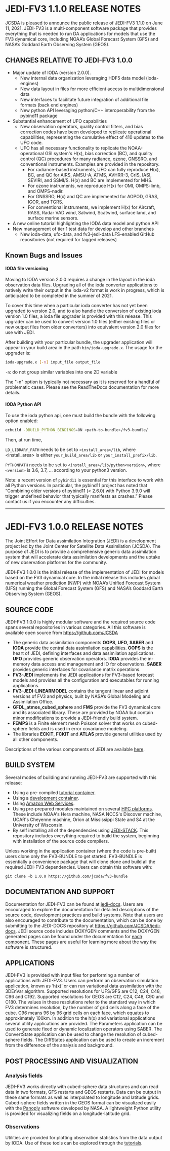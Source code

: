# JEDI-FV3 1.1.0 RELEASE NOTES

JCSDA is pleased to announce the public release of JEDI-FV3 1.1.0 on June 11, 2021.  JEDI-FV3 is a multi-component software package that provides everything that is needed to run DA applications for models that use the FV3 dynamical core, including NOAA’s Global Forecast System (GFS) and NASA’s Goddard Earth Observing System (GEOS).

## CHANGES RELATIVE TO JEDI-FV3 1.0.0

* Major update of IODA (version 2.0.0).
    - New internal data organization leveraging HDF5 data model (ioda-engines)
    - New data layout in files for more efficient access to multidimensional data
    - New interfaces to facilitate future integration of additional file formats (back end engines)
    - New python API leveraging python/C++ interoperability from the pybind11 package 
* Substantial enhancement of UFO capabilities
    - New observation operators, quality control filters, and bias correction codes have been developed to replicate operational capabilities, representing the cumulative effect of 410 updates to the UFO code.
    - UFO has all necessary functionality to replicate the NOAA-operational GSI system's H(x), bias correction (BC), and quality control (QC) procedures for many radiance, ozone, GNSSRO, and conventional instruments. Examples are provided in the repository.
        - For radiance-based instruments, UFO can fully reproduce H(x), BC, and QC for AIRS, AMSU-A, ATMS, AVHRR-3, CrIS, IASI, SEVIRI, and SSMI/S. H(x) and BC are implemented for MHS.
        - For ozone instruments, we reproduce H(x) for OMI, OMPS-limb, and OMPS-nadir.
        - For GNSSRO, H(x) and QC are implemented for AOPOD, GRAS, IGOR, and TGRS. 
        - For conventional instruments, we implement H(x) for Aircraft, RASS, Radar VAD wind, Satwind, Scatwind, surface land, and surface marine sensors.
* A new online tutorial highlighting the IODA data model and python API
* New management of tier 1 test data for develop and other branches
    - New ioda-data, ufo-data, and fv3-jedi-data LFS-enabled GitHub repositories (not required for tagged releases)

## Known Bugs and Issues

#### IODA file versioning

Moving to IODA version 2.0.0 requires a change in the layout in the ioda observation data files. Upgrading all of the ioda converter applications to natively write their output in the ioda-v2 format is work in progress, which is anticipated to be completed in the summer of 2021.

To cover this time when a particular ioda converter has not yet been upgraded to version 2.0, and to also handle the conversion of existing ioda version 1.0 files, a ioda file upgrader is provided with this release. This upgrader can be used to convert version 1.0 files (either existing files or new output files from older converters) into equivalent version 2.0 files for use with JEDI.

After building with your particular bundle, the upgrader application will appear in your build area in the path `bin/ioda-upgrade.x`. The usage for the upgrader is:

```bash
ioda-upgrade.x [-n] input_file output_file
```
`-n`: do not group similar variables into one 2D variable

The "-n" option is typically not necessary as it is reserved for a handful of problematic cases. Please see the ReadTheDocs documentation for more details.


#### IODA Python API

To use the ioda python api, one must build the bundle with the following option enabled:

```bash
ecbuild -DBUILD_PYTHON_BINDINGS=ON <path-to-bundle>/fv3-bundle/
```

Then, at run time, 

`LD_LIBRARY_PATH` needs to be set to `<install_area>/lib`, where <install_area> is either `your_build_area/lib` or `your_install_prefix/lib`.

`PYTHONPATH` needs to be set to `<install_area>/lib/python<version>`, where `<version>` is 3.6, 3.7, ... according to your python3 version.

Note: a recent version of `pybind11` is essential for this interface to work with all Python versions. In particular, the pybind11 project has noted that “Combining older versions of pybind11 (< 2.6.0) with Python 3.9.0 will trigger undefined behavior that typically manifests as crashes.” Please contact us if you encounter any difficulties.



---
# JEDI-FV3 1.0.0 RELEASE NOTES

The Joint Effort for Data assimilation Integration (JEDI) is a development project led by the Joint Center for Satellite Data Assimilation (JCSDA). The purpose of JEDI is to provide a comprehensive generic data assimilation system that will accelerate data assimilation developments and the uptake of new observation platforms for the community.
 
JEDI-FV3 1.0.0 is the initial release of the implementation of JEDI for models based on the FV3 dynamical core. In the initial release this includes global numerical weather prediction (NWP) with NOAA’s Unified Forecast System (UFS) running the Global Forecast System (GFS) and NASA’s Goddard Earth Observing System (GEOS).

## SOURCE CODE

JEDI-FV3 1.0.0 is highly modular software and the required source code spans several repositories in various categories. All this software is available open source from https://github.com/JCSDA

* The generic data assimilation components **OOPS**, **UFO**, **SABER** and **IODA** provide the central data assimilation capabilities. **OOPS** is the heart of JEDI, defining interfaces and data assimilation applications. **UFO** provides generic observation operators. **IODA** provides the in-memory data access and management and IO for observations. **SABER** provides generic interfaces for covariance matrix operations.
* **FV3-JEDI** implements the JEDI applications for FV3-based forecast models and provides all the configuration and executables for running applications.
* **FV3-JEDI-LINEARMODEL** contains the tangent linear and adjoint versions of FV3 and physics, built by NASA’s Global Modeling and Assimilation Office. 
* **GFDL_atmos_cubed_sphere** and **FMS** provide the FV3 dynamical core and its associated library. These are provided by NOAA but contain minor modifications to provide a JEDI-friendly build system.
* **FEMPS** is a Finite element mesh Poisson solver that works on cubed-sphere fields and is used in error covariance modeling.
* The libraries **ECKIT**, **FCKIT** and **ATLAS** provide general utilities used by all other components.

Descriptions of the various components of JEDI are available [here](https://jointcenterforsatellitedataassimilation-jedi-docs.readthedocs-hosted.com/en/latest/inside/jedi-components/index.html).

## BUILD SYSTEM

Several modes of building and running JEDI-FV3 are supported with this release:
* Using a pre-compiled [tutorial container](https://jointcenterforsatellitedataassimilation-jedi-docs.readthedocs-hosted.com/en/latest/learning/tutorials/level1/index.html).
* Using a [development container](https://jointcenterforsatellitedataassimilation-jedi-docs.readthedocs-hosted.com/en/latest/learning/tutorials/level2/index.html). 
* Using [Amazon Web Services](https://jointcenterforsatellitedataassimilation-jedi-docs.readthedocs-hosted.com/en/latest/using/jedi_environment/cloud/index.html).
* Using pre-prepared modules maintained on several [HPC platforms](https://jointcenterforsatellitedataassimilation-jedi-docs.readthedocs-hosted.com/en/latest/using/jedi_environment/modules.html?highlight=modules). These include NOAA's Hera machine, NASA NCCS's Discover machine, UCAR's Cheyenne machine, Orion at Mississippi State and S4 at the University of Wisconsin.
* By self installing all of the dependencies using [JEDI-STACK](https://github.com/JCSDA/jedi-stack). This repository includes everything required to build the system, beginning with installation of the source code compilers.

Unless working in the application container (where the code is pre-built) users clone only the FV3-BUNDLE to get started. FV3-BUNDLE is essentially a convenience package that will clone clone and build all the required JEDI-FV3 dependencies. Users can obtain this software with:

`git clone -b 1.0.0 https://github.com/jcsda/fv3-bundle`

## DOCUMENTATION AND SUPPORT

Documentation for JEDI-FV3 can be found at [jedi-docs](https://jedi-docs.jcsda.org). Users are encouraged to explore the documentation for detailed descriptions of the source code, development practices and build systems. Note that users are also encouraged to contribute to the documentation, which can be done by submitting to the JEDI-DOCS repository at https://github.com/JCSDA/jedi-docs. JEDI source code includes DOXYGEN comments and the DOXYGEN generated pages can be found under the documentation for [each component](https://jointcenterforsatellitedataassimilation-jedi-docs.readthedocs-hosted.com/en/latest/inside/jedi-components/index.html). These pages are useful for learning more about the way the software is structured.

## APPLICATIONS

JEDI-FV3 is provided with input files for performing a number of applications with JEDI-FV3. Users can perform an observation simulation application, known as ‘h(x)’ or can run variational data assimilation with the 3DEnVar algorithm. Supported resolutions for UFS/GFS are C12, C24, C48, C96 and C192. Supported resolutions for GEOS are C12, C24, C48, C90 and C180. The values in these resolutions refer to the standard way in which FV3 determines resolution, by the number of grid cells along a face of the cube. C96 means 96 by 96 grid cells on each face, which equates to approximately 100km. In addition to the h(x) and variational applications several utility applications are provided. The Parameters application can be used to generate fixed or dynamic localization operators using SABER. The ConvertState application can be used to change the resolution of cubed-sphere fields. The DiffStates application can be used to create an increment from the difference of the analysis and background.

## POST PROCESSING AND VISUALIZATION

### Analysis fields

JEDI-FV3 works directly with cubed-sphere data structures and can read data in two formats,  GFS restarts and GEOS restarts. Data can be output in these same formats as well as interpolated to longitude and latitude grids. Cubed-sphere fields written in the GEOS format can be visualized easily with the [Panoply](https://www.giss.nasa.gov/tools/panoply/) software developed by NASA. A lightweight Python utility is provided for visualizing fields on a longitude-latitude grid. 

### Observations

Utilities are provided for plotting observation statistics from the data output by IODA. Use of these tools can be explored through the [tutorials](https://jointcenterforsatellitedataassimilation-jedi-docs.readthedocs-hosted.com/en/latest/learning/tutorials/index.html).
